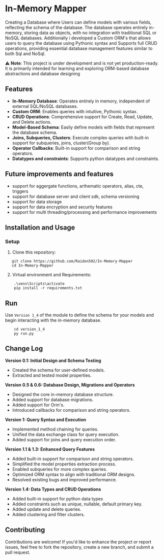 # **In-Memory Mapper**

Creating a Database where Users can define models with various fields, reflecting the schema of the database. The database operates entirely in-memory, storing data as objects, with no integration with traditional SQL or NoSQL databases. Additionally i developed a Custom ORM's that allows users to query the database using Pythonic syntax and Supports full CRUD operations, providing essential database management features similar to both Sql and NoSql.

⚠️ **Note**: This project is under development and is not yet production-ready. It is primarily intended for learning and exploring ORM-based database abstractions and database designing

## **Features**
- **In-Memory Database**: Operates entirely in memory, independent of external SQL/NoSQL databases.
- **Custom ORM**: Enables queries with intuitive, Pythonic syntax.
- **CRUD Operations**: Comprehensive support for Create, Read, Update, and Delete actions.
- **Model-Based Schema**: Easily define models with fields that represent the database schema.
- **Joins, Subqueries, Clusters**: Execute complex queries with built-in support for subqueries, joins, cluster(Group by).
- **Operator Callbacks**: Built-in support for comparison and string operators.
- **Datatypes and constraints**: Supports python datatypes and constraints.

## **Future improvements and features**
- support for aggergate functions, arthematic operators, alias, cte, triggers
- support for database server and client sdk, schema versioning
- support for data storage
- support for data encryption and security features
- support for multi threading/processing and performance improvements

## **Installation and Usage**

### **Setup**
1. Clone this repository:
```
   git clone https://github.com/Raiden502/In-Memory-Mapper
   cd In-Memory-Mapper
```

2. Virtual environment and Requirements:
``` 
    .\venv\Scripts\activate
    pip install -r requirements.txt
```
## Run
Use `Version 1_4` of the module to define the schema for your models and begin interacting with the in-memory database.
```
    cd version_1_4
    py run.py
```

## Change Log
**Version 0.1: Initial Design and Schema Testing** 
- Created the schema for user-defined models.
- Extracted and tested model properties.

**Version 0.5 & 0.6: Database Design, Migrations and Operators**
- Designed the core in-memory database structure.
- Added support for database migrations.
- Added support for Orm's.
- Introduced callbacks for comparison and string operators.

**Version 1: Query Syntax and Execution**
- Implemented method chaining for queries.
- Unified the data exchange class for query execution.
- Added support for joins and query execution order.

**Version 1.1 & 1.3: Enhanced Query Features**
- Added built-in support for comparison and string operators.
- Simplified the model properties extraction process.
- Enabled subqueries for more complex queries.
- Optimized ORM syntax to align with traditional ORM designs.
- Resolved existing bugs and improved performance.

**Version 1.4: Data Types and CRUD Operations**
- Added built-in support for python data types
- Added constraints such as unique, nullable, default primary key.
- Added update and delete queries.
- Added clustering and filter clusters.


## Contributing
Contributions are welcome! If you'd like to enhance the project or report issues, feel free to fork the repository, create a new branch, and submit a pull request.

